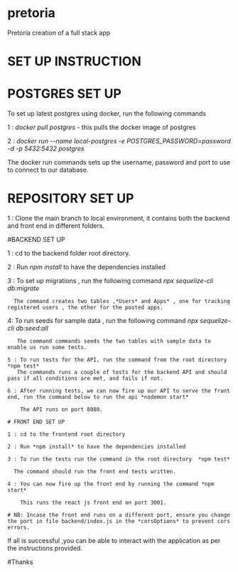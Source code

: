 # pretoria
Pretoria creation of a full stack app 

# SET UP INSTRUCTION


# POSTGRES SET UP

To set up latest postgres using docker, run the following commands

1 : *docker pull postgres*  - this pulls the docker image of postgres

2 : *docker run --name local-postgres -e POSTGRES_PASSWORD=password -d -p 5432:5432 postgres*

The docker run commands sets up the username, password  and port to use to connect to our database.


# REPOSITORY SET UP

1 : Clone the main branch to local environment, it contains both the backend and front end in different folders.

   #BACKEND SET UP
   
   1 : cd to the backend folder root directory.

   2 : Run *npm install* to have the dependencies installed

   3 : To set up migrations , run the following command *npx sequelize-cli db:migrate*
   
      The command creates two tables ,*Users* and Apps* , one for tracking registered users , the other for the posted apps.

   4: To run seeds for sample data , run the following command  *npx sequelize-cli db:seed:all*

       The command commands seeds the two tables with sample data to enable us run some tests.

    5 : To run tests for the API, run the command from the root directory *npm test*
       The commands runs a couple of tests for the backend API and should pass if all conditions are met, and fails if not.

    6 : After running tests, we can now fire up our API to serve the front end, run the command below to run the api *nodemon start*

        The API runs on port 8080.

    # FRONT END SET UP

    1 : cd to the frontend root directory

    2 : Run *npm install* to have the dependencies installed

    3 : To run the tests run the command in the root directory  *npm test*

      The command should run the front end tests written.

    4 : You can now fire up the front end by running the command *npm start*

        This runs the react js front end on port 3001.

    # NB: Incase the front end runs on a different port, ensure you change the port in file backend/index.js in the *corsOptions* to prevent cors errors.


   If all is successful ,you can be able to interact with the application as per the instructions provided. 

#Thanks




